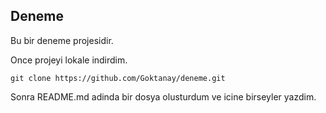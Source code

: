 ## Deneme

Bu bir deneme projesidir.

Once projeyi lokale indirdim.

	git clone https://github.com/Goktanay/deneme.git 

Sonra README.md adinda bir dosya olusturdum ve icine birseyler yazdim.

